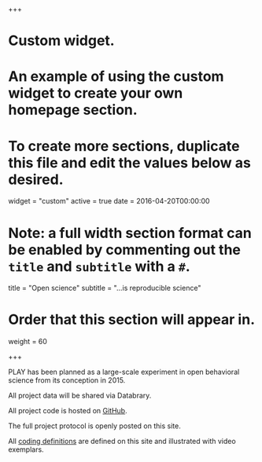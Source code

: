 +++
# Custom widget.
# An example of using the custom widget to create your own homepage section.
# To create more sections, duplicate this file and edit the values below as desired.
widget = "custom"
active = true
date = 2016-04-20T00:00:00

# Note: a full width section format can be enabled by commenting out the `title` and `subtitle` with a `#`.
title = "Open science"
subtitle = "...is reproducible science"

# Order that this section will appear in.
weight = 60

+++

PLAY has been planned as a large-scale experiment in open behavioral science from its conception in 2015.

All project data will be shared via Databrary.

All project code is hosted on [GitHub](https://github.com/PLAY-behaviorome/).

The full project protocol is openly posted on this site.

All [coding definitions](study/coding/) are defined on this site and illustrated with video exemplars.
